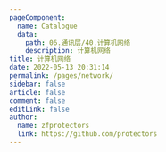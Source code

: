 ```yaml
---
pageComponent: 
  name: Catalogue
  data: 
    path: 06.通讯层/40.计算机网络
    description: 计算机网络
title: 计算机网络
date: 2022-05-13 20:31:14
permalink: /pages/network/
sidebar: false
article: false
comment: false
editLink: false
author: 
  name: zfprotectors
  link: https://github.com/protectors
---
```

